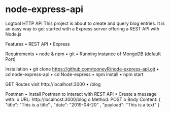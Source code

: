 # node-express-api

Logtool HTTP API
This project is about to create and query blog entries. It is  an easy way to get started with a Express server offering a REST API with Node.js

Features
•	REST API
•	Express

Requirements
•	node & npm
•	git
• Running instance of MongoDB (default Port)

Installation
•	git clone https://github.com/tooneyR/node-express-api.git
• cd node-express-api
•	cd Node-express
•	npm install
•	npm start

GET Routes
visit http://localhost:3000
•	/blog


Postman
•	Install Postman to interact with REST API
•	Create a message with:
o	URL: http://localhost:3000/blog
o	Method: POST
o	Body Content: { 
 	"title": "This is a title" ,
 	"date": "2019-04-20" ,
 	"payload": "This is a text"
}
